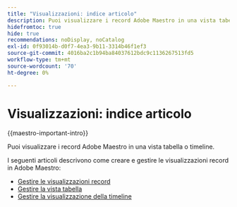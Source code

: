 ```yaml
---
title: "Visualizzazioni: indice articolo"
description: Puoi visualizzare i record Adobe Maestro in una vista tabella o timeline. Gli articoli seguenti descrivono come creare e gestire le visualizzazioni record di Adobe Maestro.
hidefromtoc: true
hide: true
recommendations: noDisplay, noCatalog
exl-id: 0f93014b-d0f7-4ea3-9b11-3314b46f1ef3
source-git-commit: 4016ba2c1b94ba84037612bdc9c1136267513fd5
workflow-type: tm+mt
source-wordcount: '70'
ht-degree: 0%

---
```


<!--
---
title: Views overview
description: The following articles describe how you can create and manage Adobe Maestro record views.
hidefromtoc: yes
author: Alina
feature: Work Management
role: User
hide: yes
---
-->

<!--udpate the metadata with real information when making this available in TOC and in the left nav-->

# Visualizzazioni: indice articolo

{{maestro-important-intro}}

Puoi visualizzare i record Adobe Maestro in una vista tabella o timeline.

I seguenti articoli descrivono come creare e gestire le visualizzazioni record in Adobe Maestro:

* [Gestire le visualizzazioni record](../views/manage-record-views.md)
* [Gestire la vista tabella](../views/manage-the-table-view.md)
* [Gestire la visualizzazione della timeline](../views/manage-the-timeline-view.md)
